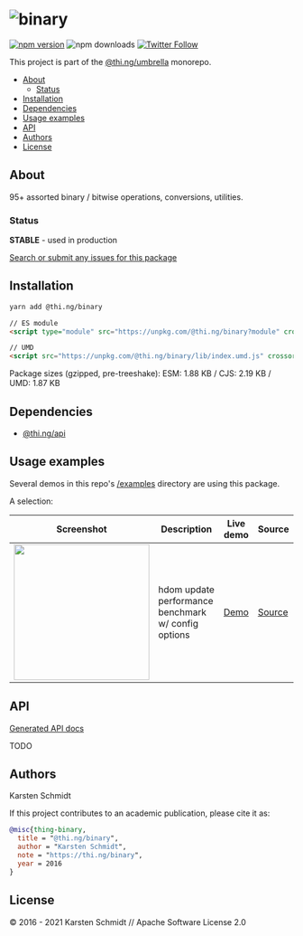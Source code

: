 <!-- This file is generated - DO NOT EDIT! -->

# ![binary](https://media.thi.ng/umbrella/banners/thing-binary.svg?0e2f5170)

[![npm version](https://img.shields.io/npm/v/@thi.ng/binary.svg)](https://www.npmjs.com/package/@thi.ng/binary)
![npm downloads](https://img.shields.io/npm/dm/@thi.ng/binary.svg)
[![Twitter Follow](https://img.shields.io/twitter/follow/thing_umbrella.svg?style=flat-square&label=twitter)](https://twitter.com/thing_umbrella)

This project is part of the
[@thi.ng/umbrella](https://github.com/thi-ng/umbrella/) monorepo.

- [About](#about)
  - [Status](#status)
- [Installation](#installation)
- [Dependencies](#dependencies)
- [Usage examples](#usage-examples)
- [API](#api)
- [Authors](#authors)
- [License](#license)

## About

95+ assorted binary / bitwise operations, conversions, utilities.

### Status

**STABLE** - used in production

[Search or submit any issues for this package](https://github.com/thi-ng/umbrella/issues?q=%5Bbinary%5D+in%3Atitle)

## Installation

```bash
yarn add @thi.ng/binary
```

```html
// ES module
<script type="module" src="https://unpkg.com/@thi.ng/binary?module" crossorigin></script>

// UMD
<script src="https://unpkg.com/@thi.ng/binary/lib/index.umd.js" crossorigin></script>
```

Package sizes (gzipped, pre-treeshake): ESM: 1.88 KB / CJS: 2.19 KB / UMD: 1.87 KB

## Dependencies

- [@thi.ng/api](https://github.com/thi-ng/umbrella/tree/develop/packages/api)

## Usage examples

Several demos in this repo's
[/examples](https://github.com/thi-ng/umbrella/tree/develop/examples)
directory are using this package.

A selection:

| Screenshot                                                                                                             | Description                                         | Live demo                                             | Source                                                                             |
| ---------------------------------------------------------------------------------------------------------------------- | --------------------------------------------------- | ----------------------------------------------------- | ---------------------------------------------------------------------------------- |
| <img src="https://raw.githubusercontent.com/thi-ng/umbrella/develop/assets/examples/hdom-benchmark2.png" width="240"/> | hdom update performance benchmark w/ config options | [Demo](https://demo.thi.ng/umbrella/hdom-benchmark2/) | [Source](https://github.com/thi-ng/umbrella/tree/develop/examples/hdom-benchmark2) |

## API

[Generated API docs](https://docs.thi.ng/umbrella/binary/)

TODO

## Authors

Karsten Schmidt

If this project contributes to an academic publication, please cite it as:

```bibtex
@misc{thing-binary,
  title = "@thi.ng/binary",
  author = "Karsten Schmidt",
  note = "https://thi.ng/binary",
  year = 2016
}
```

## License

&copy; 2016 - 2021 Karsten Schmidt // Apache Software License 2.0
